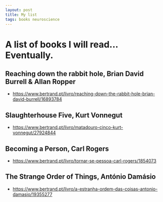 ```yaml
---
layout: post
title: My list
tags: books neuroscience
---
```


# A list of books I will read... Eventually.

## Reaching down the rabbit hole, Brian David Burrell & Allan Ropper 
  - <https://www.bertrand.pt/livro/reaching-down-the-rabbit-hole-brian-david-burrell/16893784>

## Slaughterhouse Five, Kurt Vonnegut
  - <https://www.bertrand.pt/livro/matadouro-cinco-kurt-vonnegut/27924844>

## Becoming a Person, Carl Rogers
  - <https://www.bertrand.pt/livro/tornar-se-pessoa-carl-rogers/1854073>

## The Strange Order of Things, António Damásio
  - <https://www.bertrand.pt/livro/a-estranha-ordem-das-coisas-antonio-damasio/19355277>




